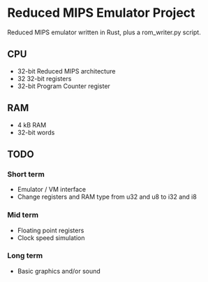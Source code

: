 # Reduced MIPS Emulator Project
Reduced MIPS emulator written in Rust, plus a rom_writer.py script.

## CPU
- 32-bit Reduced MIPS architecture
- 32 32-bit registers
- 32-bit Program Counter register

## RAM
- 4 kB RAM
- 32-bit words

## TODO
### Short term
- Emulator / VM interface
- Change registers and RAM type from u32 and u8 to i32 and i8
### Mid term
- Floating point registers
- Clock speed simulation
### Long term
- Basic graphics and/or sound
